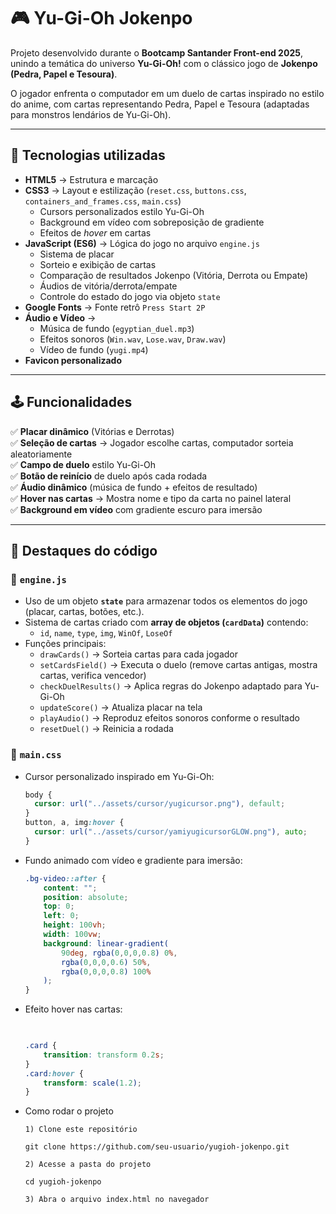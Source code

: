 # 🎮 Yu-Gi-Oh Jokenpo  

Projeto desenvolvido durante o **Bootcamp Santander Front-end 2025**, unindo a temática do universo **Yu-Gi-Oh!** com o clássico jogo de **Jokenpo (Pedra, Papel e Tesoura)**.  

O jogador enfrenta o computador em um duelo de cartas inspirado no estilo do anime, com cartas representando Pedra, Papel e Tesoura (adaptadas para monstros lendários de Yu-Gi-Oh).  

---

## 🚀 Tecnologias utilizadas  

- **HTML5** → Estrutura e marcação  
- **CSS3** → Layout e estilização (`reset.css`, `buttons.css`, `containers_and_frames.css`, `main.css`)  
  - Cursors personalizados estilo Yu-Gi-Oh  
  - Background em vídeo com sobreposição de gradiente  
  - Efeitos de *hover* em cartas  
- **JavaScript (ES6)** → Lógica do jogo no arquivo `engine.js`  
  - Sistema de placar  
  - Sorteio e exibição de cartas  
  - Comparação de resultados Jokenpo (Vitória, Derrota ou Empate)  
  - Áudios de vitória/derrota/empate  
  - Controle do estado do jogo via objeto `state`  
- **Google Fonts** → Fonte retrô `Press Start 2P`  
- **Áudio e Vídeo** →  
  - Música de fundo (`egyptian_duel.mp3`)  
  - Efeitos sonoros (`Win.wav`, `Lose.wav`, `Draw.wav`)  
  - Vídeo de fundo (`yugi.mp4`)  
- **Favicon personalizado**  

---

## 🕹️ Funcionalidades  

✅ **Placar dinâmico** (Vitórias e Derrotas)  
✅ **Seleção de cartas** → Jogador escolhe cartas, computador sorteia aleatoriamente  
✅ **Campo de duelo** estilo Yu-Gi-Oh  
✅ **Botão de reinício** de duelo após cada rodada  
✅ **Áudio dinâmico** (música de fundo + efeitos de resultado)  
✅ **Hover nas cartas** → Mostra nome e tipo da carta no painel lateral  
✅ **Background em vídeo** com gradiente escuro para imersão  

---

## 📜 Destaques do código  

### 🔹 `engine.js`  
- Uso de um objeto **`state`** para armazenar todos os elementos do jogo (placar, cartas, botões, etc.).  
- Sistema de cartas criado com **array de objetos (`cardData`)** contendo:  
  - `id`, `name`, `type`, `img`, `WinOf`, `LoseOf`  
- Funções principais:  
  - `drawCards()` → Sorteia cartas para cada jogador  
  - `setCardsField()` → Executa o duelo (remove cartas antigas, mostra cartas, verifica vencedor)  
  - `checkDuelResults()` → Aplica regras do Jokenpo adaptado para Yu-Gi-Oh  
  - `updateScore()` → Atualiza placar na tela  
  - `playAudio()` → Reproduz efeitos sonoros conforme o resultado  
  - `resetDuel()` → Reinicia a rodada  

### 🔹 `main.css`  
- Cursor personalizado inspirado em Yu-Gi-Oh:  
  ```css
  body {
    cursor: url("../assets/cursor/yugicursor.png"), default; 
  }
  button, a, img:hover {
    cursor: url("../assets/cursor/yamiyugicursorGLOW.png"), auto; 
  }

- Fundo animado com vídeo e gradiente para imersão:
  ```css
  .bg-video::after {
      content: "";
      position: absolute;
      top: 0;
      left: 0;
      height: 100vh;
      width: 100vw;
      background: linear-gradient(
          90deg, rgba(0,0,0,0.8) 0%,
          rgba(0,0,0,0.6) 50%,
          rgba(0,0,0,0.8) 100%
      );
  }
  ```
- Efeito hover nas cartas:
  ```css
 
  
  .card {
      transition: transform 0.2s;
  }
  .card:hover {
      transform: scale(1.2);
  }  
  ```
- Como rodar o projeto
  ```
  1) Clone este repositório
    
  git clone https://github.com/seu-usuario/yugioh-jokenpo.git
    
  2) Acesse a pasta do projeto
    
  cd yugioh-jokenpo
    
  3) Abra o arquivo index.html no navegador
  ```

